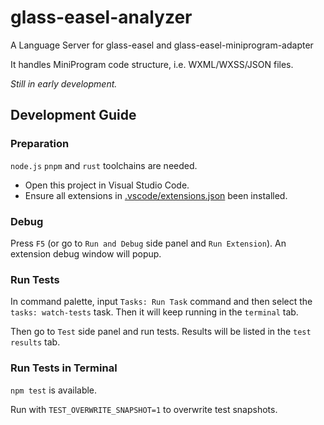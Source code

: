 # glass-easel-analyzer

A Language Server for glass-easel and glass-easel-miniprogram-adapter

It handles MiniProgram code structure, i.e. WXML/WXSS/JSON files.

*Still in early development.*


## Development Guide

### Preparation

`node.js` `pnpm` and `rust` toolchains are needed.

* Open this project in Visual Studio Code.
* Ensure all extensions in [.vscode/extensions.json](.vscode/extensions.json) been installed.

### Debug

Press `F5` (or go to `Run and Debug` side panel and `Run Extension`). An extension debug window will popup.

### Run Tests

In command palette, input `Tasks: Run Task` command and then select the `tasks: watch-tests` task. Then it will keep running in the `terminal` tab.

Then go to `Test` side panel and run tests. Results will be listed in the `test results` tab.

### Run Tests in Terminal

`npm test` is available.

Run with `TEST_OVERWRITE_SNAPSHOT=1` to overwrite test snapshots.
